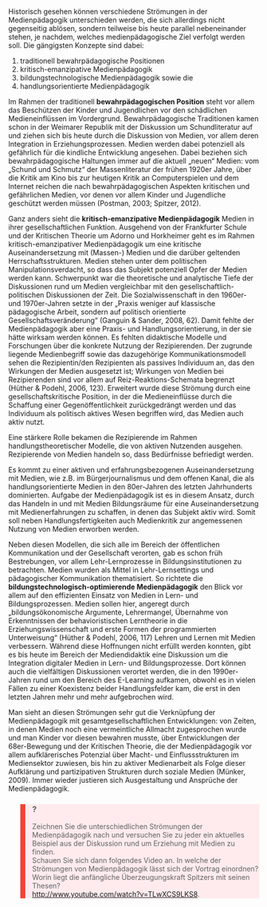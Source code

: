 <!-- filename: 02_Stroemungen_der_Medienpaedagogik.md -->
<!-- title: Strömungen der Medienpädagogik -->

Historisch gesehen können verschiedene Strömungen in der Medienpädagogik unterschieden werden, die sich allerdings nicht gegenseitig ablösen, sondern teilweise bis heute parallel nebeneinander stehen, je nachdem, welches medienpädagogische Ziel verfolgt werden soll. Die gängigsten Konzepte sind dabei:

1. traditionell bewahrpädagogische Positionen
2. kritisch-emanzipative Medienpädagogik
3. bildungstechnologische Medienpädagogik sowie die
4. handlungsorientierte Medienpädagogik

Im Rahmen der traditionell **bewahrpädagogischen Position** steht vor allem das Beschützen der Kinder und Jugendlichen vor den schädlichen Medieneinflüssen im Vordergrund. Bewahrpädagogische Traditionen kamen schon in der Weimarer Republik mit der Diskussion um Schundliteratur auf und ziehen sich bis heute durch die Diskussion von Medien, vor allem deren Integration in Erziehungsprozessen. Medien werden dabei potenziell als gefährlich für die kindliche Entwicklung angesehen. Dabei beziehen sich bewahrpädagogische Haltungen immer auf die aktuell „neuen“ Medien: vom „Schund und Schmutz“ der Massenliteratur der frühen 1920er Jahre, über die Kritik am Kino bis zur heutigen Kritik an Computerspielen und dem Internet reichen die nach bewahrpädagogischen Aspekten kritischen und gefährlichen Medien, vor denen vor allem Kinder und Jugendliche geschützt werden müssen (Postman, 2003; Spitzer, 2012).

Ganz anders sieht die **kritisch-emanzipative Medienpädagogik** Medien in ihrer gesellschaftlichen Funktion. Ausgehend von der Frankfurter Schule und der Kritischen Theorie um Adorno und Horkheimer geht es im Rahmen kritisch-emanzipativer Medienpädagogik um eine kritische Auseinandersetzung mit (Massen-) Medien und die darüber geltenden Herrschaftsstrukturen. Medien stehen unter dem politischen Manipulationsverdacht, so dass das Subjekt potenziell Opfer der Medien werden kann. Schwerpunkt war die theoretische und analytische Tiefe der Diskussionen rund um Medien vergleichbar mit den gesellschaftlich-politischen Diskussionen der Zeit. Die Sozialwissenschaft in den 1960er- und 1970er-Jahren setzte in der „Praxis weniger auf klassische pädagogische Arbeit, sondern auf politisch orientierte Gesellschaftsveränderung“ (Ganguin &amp; Sander, 2008, 62). Damit fehlte der Medienpädagogik aber eine Praxis- und Handlungsorientierung, in der sie hätte wirksam werden können. Es fehlten didaktische Modelle und Forschungen über die konkrete Nutzung der Rezipierenden. Der zugrunde liegende Medienbegriff sowie das dazugehörige Kommunikationsmodell sehen die Rezipientin/den Rezipienten als passives Individuum an, das den Wirkungen der Medien ausgesetzt ist; Wirkungen von Medien bei Rezipierenden sind vor allem auf Reiz-Reaktions-Schemata begrenzt (Hüther &amp; Podehl, 2006, 123). Erweitert wurde diese Strömung durch eine gesellschaftskritische Position, in der die Medieneinflüsse durch die Schaffung einer Gegenöffentlichkeit zurückgedrängt werden und das Individuum als politisch aktives Wesen begriffen wird, das Medien auch aktiv nutzt.

Eine stärkere Rolle bekamen die Rezipierende im Rahmen handlungstheoretischer Modelle, die von aktiven Nutzenden ausgehen. Rezipierende von Medien handeln so, dass Bedürfnisse befriedigt werden.

Es kommt zu einer aktiven und erfahrungsbezogenen Auseinandersetzung mit Medien, wie z.B. im Bürgerjournalismus und dem offenen Kanal, die als handlungsorientierte Medien in den 80er-Jahren des letzten Jahrhunderts dominierten. Aufgabe der Medienpädagogik ist es in diesem Ansatz, durch das Handeln in und mit Medien Bildungsräume für eine Auseinandersetzung mit Medienerfahrungen zu schaffen, in denen das Subjekt aktiv wird. Somit soll neben Handlungsfertigkeiten auch Medienkritik zur angemessenen Nutzung von Medien erworben werden.

Neben diesen Modellen, die sich alle im Bereich der öffentlichen Kommunikation und der Gesellschaft verorten, gab es schon früh Bestrebungen, vor allem Lehr-Lernprozesse in Bildungsinstitutionen zu betrachten. Medien wurden als Mittel in Lehr-Lernsettings und pädagogischer Kommunikation thematisiert. So richtete die **bildungstechnologisch-optimierende Medienpädagogik** den Blick vor allem auf den effizienten Einsatz von Medien in Lern- und Bildungsprozessen. Medien sollen hier, angeregt durch „bildungsökonomische Argumente, Lehrermangel, Übernahme von Erkenntnissen der behavioristischen Lerntheorie in die Erziehungswissenschaft und erste Formen der programmierten Unterweisung“ (Hüther &amp; Podehl, 2006, 117) Lehren und Lernen mit Medien verbessern. Während diese Hoffnungen nicht erfüllt werden konnten, gibt es bis heute im Bereich der Mediendidaktik eine Diskussion um die Integration digitaler Medien in Lern- und Bildungsprozesse. Dort können auch die vielfältigen Diskussionen verortet werden, die in den 1990er-Jahren rund um den Bereich des E-Learning aufkamen, obwohl es in vielen Fällen zu einer Koexistenz beider Handlungsfelder kam, die erst in den letzten Jahren mehr und mehr aufgebrochen wird.

Man sieht an diesen Strömungen sehr gut die Verknüpfung der Medienpädagogik mit gesamtgesellschaftlichen Entwicklungen: von Zeiten, in denen Medien noch eine vermeintliche Allmacht zugesprochen wurde und man Kinder vor diesen bewahren musste, über Entwicklungen der 68er-Bewegung und der Kritischen Theorie, die der Medienpädagogik vor allem aufklärerisches Potenzial über Macht- und Einflussstrukturen im Mediensektor zuwiesen, bis hin zu aktiver Medienarbeit als Folge dieser Aufklärung und partizipativen Strukturen durch soziale Medien (Münker, 2009). Immer wieder justieren sich Ausgestaltung und Ansprüche der Medienpädagogik.

<blockquote style="background: #FFEBEE; border-left: 10px solid #F44336">

### ?

Zeichnen Sie die unterschiedlichen Strömungen der Medienpädagogik nach und versuchen Sie zu jeder ein aktuelles Beispiel aus der Diskussion rund um Erziehung mit Medien zu finden.  
Schauen Sie sich dann folgendes Video an. In welche der Strömungen von Medienpädagogik lässt sich der Vortrag einordnen? Worin liegt die anfängliche Überzeugungskraft Spitzers mit seinen Thesen?  
http://www.youtube.com/watch?v=TLwXCS9LKS8.

</blockquote>
